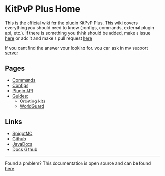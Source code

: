 # KitPvP Plus Home
This is the official wiki for the plugin KitPvP Plus. This wiki covers everything you should need to know (configs, commands, external plugin api, etc.). If there is something you think should be added, make a issue [here](https://github.com/Nuckerr/KitPvPPlus-docs/issues/new/choose) or add it and make a pull request [here](https://github.com/Nuckerr/KitPvPPlus-docs/compare)

If you cant find the answer your looking for, you can ask in my [support server](http://nckr.link/support)


## Pages
- [Commands](/commands/)
- [Configs](/configs)
- [Plugin API](/plugin-api)
- [Guides:](#)
    - [Creating kits](/guides/creating-kits/)
    - [WorldGuard](/guides/worldguard/)

## Links
- <a href="#" id="spigot">SpigotMC</a>
- [Github](https://github.com/Nuckerr/KitPvPPlus)
- [JavaDocs](https://wiki.nucker.me/javadocs/)
- [Docs Github](https://github.com/Nuckerr/KitPvPPlus-docs)

<script>
    let el = document.getElementById('spigot');
    el.onclick = () => {
        alert('Spigot is coming soon');
    }
</script>

---
Found a problem? This documentation is open source and can be found [here](https://github.com/Nuckerr/KitPvPPlus-docs).
